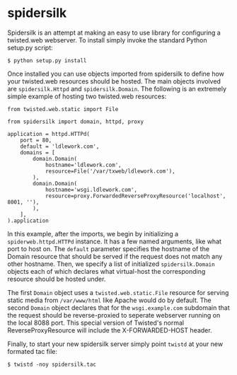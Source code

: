 spidersilk
==========

Spidersilk is an attempt at making an easy to use library for configuring a
twisted.web webserver. To install simply invoke the standard Python setup.py
script:


    $ python setup.py install


Once installed you can use objects imported from spidersilk to define how your
twisted.web resources should be hosted. The main objects involved are
`spidersilk.Httpd` and `spidersilk.Domain`. The following is an extremely simple
example of hosting two twisted.web resources:


    from twisted.web.static import File

    from spidersilk import domain, httpd, proxy

    application = httpd.HTTPd(
        port = 80,
        default = 'ldlework.com',
        domains = [
            domain.Domain(
                hostname='ldlework.com',
                resource=File('/var/txweb/ldlework.com'),
            ),
            domain.Domain(
                hostname='wsgi.ldlework.com',
                resource=proxy.ForwardedReverseProxyResource('localhost', 8001, ''),
            ),
        ],
    ).application


In this example, after the imports, we begin by initializing a
`spiderweb.httpd.HTTPd` instance. It has a few named arguments, like what port to
host on. The `default` parameter specifies the hostname of the Domain resource
that should be served if the request does not match any other hostname. Then, we
specify a list of initialized `spidersilk.Domain` objects each of which declares
what virtual-host the corresponding resource should be hosted under.

The first `Domain` object uses a `twisted.web.static.File` resource for serving
static media from `/var/www/html` like Apache would do by default. The second
`Domain` object declares that for the `wsgi.example.com` subdomain that the
request should be reverse-proxied to seperate webserver running on the local 8088
port. This special version of Twisted's normal ReverseProxyResource will include the X-FORWARDED-HOST header.

Finally, to start your new spidersilk server simply point `twistd` at your new formated tac file:


    $ twistd -noy spidersilk.tac